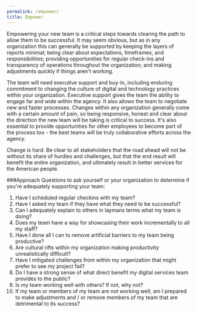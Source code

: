 ```yaml
---
permalink: /empower/
title: Empower
---
```

Empowering your new team is a critical steps towards clearing the path to allow them to be successful.  It may seem obvious, but as in any organization this can generally be supported by keeping the layers of reports minimal; being clear about expectations, timeframes, and responsibilities; providing opportunities for regular check-ins and transparency of operations throughout the organization; and making adjustments quickly if things aren't working.

The team will need executive support and buy-in, including enduring commitment to changing the culture of digital and technology practices within your organization. Executive support gives the team the ability to engage far and wide within the agency. It also allows the team to negotiate new and faster processes.  Changes within any organization generally come with a certain amount of pain, so being responsive, honest and clear about the direction the new team will be taking is critical to success.  It's also essential to provide opportunities for other employees to become part of the process too - the best teams will be truly collaborative efforts across the agency.

Change is hard. Be clear to all stakeholders that the road ahead will not be without its share of hurdles and challenges, but that the end result will benefit the entire organization, and ultimately result in better services for the American people. 

###Approach
Questions to ask yourself or your organization to determine if you're adequately supporting your team:

1.  Have I scheduled regular checkins with my team?
2.  Have I asked my team if they have what they need to be successful?
3.  Can I adequately explain to others in laymans terms what my team is doing?
4.  Does my team have a way for showcasing their work incrementally to all my staff?
5.  Have I done all I can to remove artificial barriers to my team being productive?
6.  Are cultural rifts within my organization making productivity unrealistically difficult?
7.  Have I mitigated challenges from within my organization that might prefer to see my project fail?
8.  Do I have a strong sense of what direct benefit my digital services team provides to the public?
9.  Is my team working well with others?  If not, why not?
10. If my team or members of my team are not working well, am I prepared to make adjustments and / or remove members of my team that are detrimental to its success?


